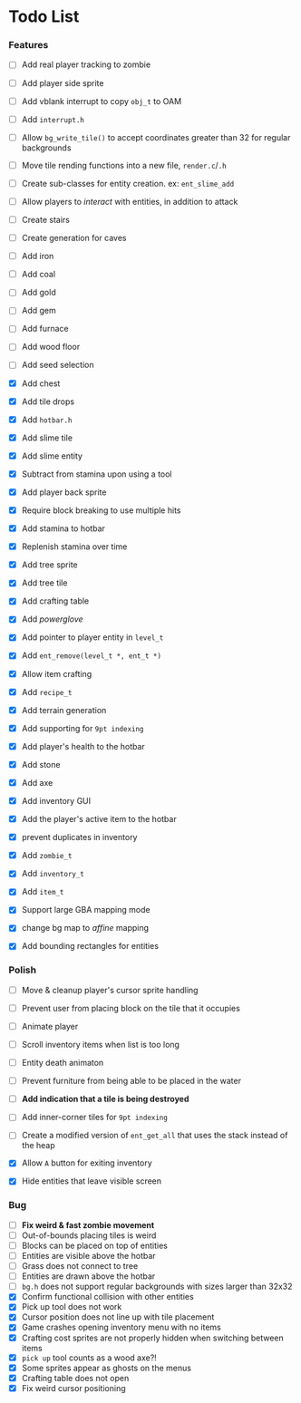# Todo List


### Features
- [ ] Add real player tracking to zombie
- [ ] Add player side sprite
- [ ] Add vblank interrupt to copy `obj_t` to OAM
- [ ] Add `interrupt.h`
- [ ] Allow `bg_write_tile()` to accept coordinates greater than 32 for regular backgrounds
- [ ] Move tile rending functions into a new file, `render.c`/`.h`
- [ ] Create sub-classes for entity creation. ex: `ent_slime_add`
- [ ] Allow players to *interact* with entities, in addition to attack
- [ ] Create stairs
- [ ] Create generation for caves
- [ ] Add iron
- [ ] Add coal
- [ ] Add gold
- [ ] Add gem
- [ ] Add furnace
- [ ] Add wood floor
- [ ] Add seed selection
- [x] Add chest
- [x] Add tile drops
- [x] Add `hotbar.h`
- [x] Add slime tile
- [x] Add slime entity
- [x] Subtract from stamina upon using a tool
- [x] Add player back sprite
- [x] Require block breaking to use multiple hits
- [x] Add stamina to hotbar
- [x] Replenish stamina over time
- [x] Add tree sprite
- [x] Add tree tile
- [x] Add crafting table
- [x] Add *powerglove*
- [x] Add pointer to player entity in `level_t`
- [x] Add `ent_remove(level_t *, ent_t *)`
- [x] Allow item crafting
- [x] Add `recipe_t`
- [x] Add terrain generation
- [x] Add supporting for `9pt indexing`
- [x] Add player's health to the hotbar
- [x] Add stone
- [x] Add axe
- [x] Add inventory GUI
- [x] Add the player's active item to the hotbar
- [x] prevent duplicates in inventory
- [x] Add `zombie_t`
- [x] Add `inventory_t`
- [x] Add `item_t`
- [x] Support large GBA mapping mode
- [x] change bg map to *affine* mapping
- [x] Add bounding rectangles for entities


### Polish
- [ ] Move & cleanup player's cursor sprite handling
- [ ] Prevent user from placing block on the tile that it occupies
- [ ] Animate player
- [ ] Scroll inventory items when list is too long
- [ ] Entity death animaton
- [ ] Prevent furniture from being able to be placed in the water
- [ ] **Add indication that a tile is being destroyed**
- [ ] Add inner-corner tiles for `9pt indexing`
- [ ] Create a modified version of `ent_get_all` that uses the stack instead of the heap
- [x] Allow `A` button for exiting inventory
- [x] Hide entities that leave visible screen


### Bug
- [ ] **Fix weird & fast zombie movement**
- [ ] Out-of-bounds placing tiles is weird
- [ ] Blocks can be placed on top of entities
- [ ] Entities are visible above the hotbar
- [ ] Grass does not connect to tree
- [ ] Entities are drawn above the hotbar
- [ ] `bg.h` does not support regular backgrounds with sizes larger than 32x32
- [x] Confirm functional collision with other entities
- [x] Pick up tool does not work
- [x] Cursor position does not line up with tile placement
- [x] Game crashes opening inventory menu with no items
- [x] Crafting cost sprites are not properly hidden when switching between items
- [x] `pick up` tool counts as a wood axe?!
- [x] Some sprites appear as ghosts on the menus
- [x] Crafting table does not open
- [x] Fix weird cursor positioning